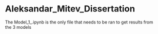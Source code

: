 # Aleksandar_Mitev_Dissertation

The Model_1_.ipynb is the only file that needs to be ran to get results from the 3 models
